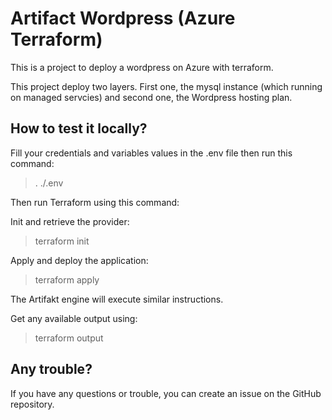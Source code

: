 # Artifact Wordpress (Azure Terraform)

This is a  project to deploy a wordpress on Azure with terraform.

This project deploy two layers. First one, the mysql instance (which running on managed servcies) and second one, the Wordpress hosting plan.

## How to test it locally?

Fill your credentials and variables values in the .env file then run this command:

>. ./.env

Then run Terraform using this command:

Init and retrieve the provider:
> terraform init

Apply and deploy the application:
> terraform apply

The Artifakt engine will execute similar instructions.

Get any available output using:
> terraform output


## Any trouble?
If you have any questions or trouble, you can create an issue on the GitHub repository.
